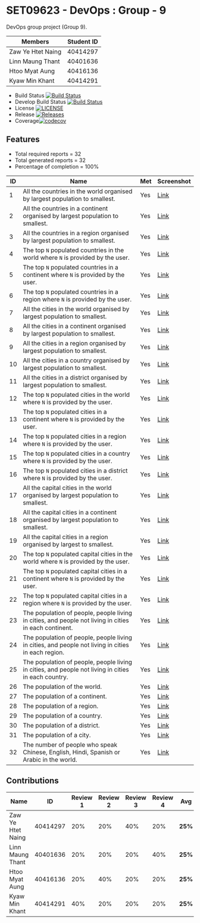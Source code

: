 # SET09623 - DevOps : Group - 9

DevOps group project (Group 9).

| Members | Student ID |
| --- | --- |
| Zaw Ye Htet Naing | 40414297 |
| Linn Maung Thant | 40401636 |
| Htoo Myat Aung | 40416136 |
| Kyaw Min Khant | 40414291 |

- Build Status [![Build Status](https://travis-ci.org/zawye-imu/nproject-9.svg?branch=master)](https://travis-ci.org/zawye-imu/nproject-9)
- Develop Build Status [![Build Status](https://travis-ci.org/zawye-imu/nproject-9.svg?branch=develop)](https://travis-ci.org/zawye-imu/nproject-9)
- License [![LICENSE](https://img.shields.io/github/license/zawye-imu/nproject-9.svg?style=flat-square)](https://github.com/zawye-imu/nproject-9/blob/master/LICENSE)
- Release [![Releases](https://img.shields.io/github/release/zawye-imu/nproject-9/all.svg?style=flat-square)](https://github.com/zawye-imu/nproject-9/releases)
- Coverage[![codecov](https://codecov.io/gh/zawye-imu/nproject-9/branch/master/graph/badge.svg)](https://codecov.io/gh/zawye-imu/nproject-9)

## Features

- Total required reports = 32
- Total generated reports = 32
- Percentage of completion = 100%

| ID  | Name | Met | Screenshot |
|-----|------|-----|------------|
| 1   | All the countries in the world organised by largest population to smallest. | Yes | [Link](images/1.png) |
| 2   | All the countries in a continent organised by largest population to smallest. | Yes | [Link](images/2.png) |
| 3   | All the countries in a region organised by largest population to smallest. | Yes | [Link](images/3.png) |
| 4   | The top `N` populated countries in the world where `N` is provided by the user. | Yes | [Link](images/4.png) |
| 5   | The top `N` populated countries in a continent where `N` is provided by the user. | Yes | [Link](images/5.png) |
| 6   | The top `N` populated countries in a region where `N` is provided by the user. | Yes | [Link](images/6.png) |
| 7   | All the cities in the world organised by largest population to smallest. | Yes | [Link](images/7.png) |
| 8   | All the cities in a continent organised by largest population to smallest. | Yes | [Link](images/8.png) |
| 9   | All the cities in a region organised by largest population to smallest. | Yes | [Link](images/9.png) |
| 10  | All the cities in a country organised by largest population to smallest. | Yes | [Link](images/10.png) |
| 11  | All the cities in a district organised by largest population to smallest. | Yes | [Link](images/11.png) |
| 12  | The top `N` populated cities in the world where `N` is provided by the user. | Yes | [Link](images/12.png) |
| 13  | The top `N` populated cities in a continent where `N` is provided by the user. | Yes | [Link](images/13.png) |
| 14  | The top `N` populated cities in a region where `N` is provided by the user. | Yes | [Link](images/14.png) |
| 15  | The top `N` populated cities in a country where `N` is provided by the user. | Yes | [Link](images/15.png) |
| 16  | The top `N` populated cities in a district where `N` is provided by the user. | Yes | [Link](images/16.png) |
| 17  | All the capital cities in the world organised by largest population to smallest. | Yes | [Link](images/17.png) |
| 18  | All the capital cities in a continent organised by largest population to smallest. | Yes | [Link](images/18.png) |
| 19  | All the capital cities in a region organised by largest to smallest. | Yes | [Link](images/19.png) |Contribution
| 20  | The top `N` populated capital cities in the world  where `N` is provided by the user. | Yes | [Link](images/20.png) |
| 21  | The top `N` populated capital cities in a continent where `N` is provided by the user. | Yes | [Link](images/21.png) |
| 22  | The top `N` populated capital cities in a region where `N` is provided by the user. | Yes | [Link](images/22.png) |
| 23  | The population of people, people living in cities, and people not living in cities in each continent. | Yes | [Link](images/23.png) |
| 24  | The population of people, people living in cities, and people not living in cities in each region. | Yes | [Link](images/24.png) |
| 25  | The population of people, people living in cities, and people not living in cities in each country. | Yes | [Link](images/25.png) |
| 26  | The population of the world. | Yes | [Link](images/26.png) |
| 27  | The population of a continent. | Yes | [Link](images/27.png) |
| 28  | The population of a region. | Yes | [Link](images/28.png) |
| 29  | The population of a country. | Yes | [Link](images/29.png) |
| 30  | The population of a district. | Yes | [Link](images/30.png) |
| 31  | The population of a city. | Yes | [Link](images/31.png) |
| 32  | The number of people who speak Chinese, English, Hindi, Spanish or Arabic in the world. | Yes | [Link](images/32.png) |

## Contributions

|        Name       |     ID    | Review 1 | Review 2 | Review 3 | Review 4 |   Avg   |
|------------------ |-----------|----------|----------|----------|----------|---------|
| Zaw Ye Htet Naing | 40414297  | 20%      | 20%      | 40%      | 20%      | **25%** |
| Linn Maung Thant  | 40401636  | 20%      | 20%      | 20%      | 40%      | **25%** |
| Htoo Myat Aung    | 40416136  | 20%      | 40%      | 20%      | 20%      | **25%** |
| Kyaw Min Khant    | 40414291  | 40%      | 20%      | 20%      | 20%      | **25%** |

